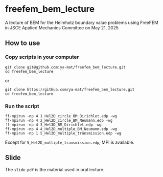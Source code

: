 # freefem_bem_lecture
A lecture of BEM for the Helmhotz boundary value problems using FreeFEM in JSCE Applied Mechanics Committee on May 21, 2025

## How to use

### Copy scripts in your computer
```
git clone git@github.com:ya-mat/freefem_bem_lecture.git
cd freefem_bem_lecture
```
or
```
git clone https://github.com/ya-mat/freefem_bem_lecture.git
cd freefem_bem_lecture
```

### Run the script
```
ff-mpirun -np 4 1_Hel2D_circle_BM_Dirichlet.edp -wg
ff-mpirun -np 4 2_Hel2D_circle_BM_Neumann.edp -wg
ff-mpirun -np 4 3_Hel3D_BM_Dirichlet.edp -wg
ff-mpirun -np 4 4_Hel2D_multiple_BM_Neumann.edp -wg
ff-mpirun -np 1 5_Hel2D_multiple_transmission.edp -wg
```
Except for `5_Hel2D_multiple_transmission.edp`, MPI is available.

## Slide
The `slide.pdf` is the material used in oral lecture.
